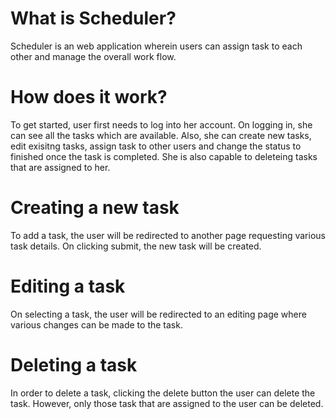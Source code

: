 # What is Scheduler?
Scheduler is an web application wherein users can assign task to each other and manage the overall work flow.
# How does it work?
To get started, user first needs to log into her account. On logging in, she can see all the tasks which are available. Also, she can create new tasks, edit exisitng tasks, assign task to other users and change the status to finished once the task is completed. She is also capable to deleteing tasks that are assigned to her.
# Creating a new task
To add a task, the user will be redirected to another page requesting various task details. On clicking submit, the new task will be created.
# Editing a task
On selecting a task, the user will be redirected to an editing page where various changes can be made to the task.
# Deleting a task
In order to delete a task, clicking the delete button the user can delete the task. However, only those task that are assigned to the user can be deleted.
